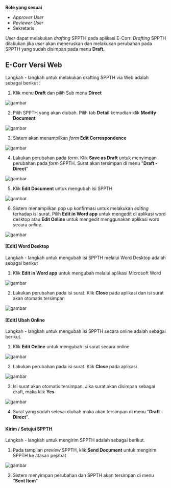 **Role yang sesuai**

- *Approver User*
- *Reviewer User*
- Sekretaris

*User* dapat melakukan *drafting* SPPTH pada aplikasi E-Corr. *Drafting* SPPTH dilakukan jika *user* akan meneruskan dan melakukan perubahan pada SPPTH yang sudah disimpan pada menu **Draft.**

## **E-Corr Versi Web**

Langkah - langkah untuk melakukan drafting SPPTH via Web adalah sebagai berikut :

1. Klik menu **Draft** dan pilih Sub menu **Direct**

![gambar](SPPTH/SPPTH_Web/SPPTH19.png)

2. Pilih SPPTH yang akan diubah. Pilih tab **Detail** kemudian klik **Modify Document**

![gambar](SPPTH/SPPTH_Web/SPPTH20.png)

3. Sistem akan menampilkan *form* **Edit Correspondence**

![gambar](SPPTH/SPPTH_Web/SPPTH21.png)

4. Lakukan perubahan pada *form*. Klik **Save as Draft** untuk menyimpan perubahan pada *form* SPPTH. Surat akan tersimpan di menu "**Draft - Direct**"

![gambar](SPPTH/SPPTH_Web/SPPTH22.png)

5. Klik **Edit Document** untuk mengubah isi SPPTH

![gambar](SPPTH/SPPTH_Web/SPPTH23.png)

6. Sistem menampilkan pop up konfirmasi untuk melakukan *editing* terhadap isi surat. Pilih **Edit in Word app** untuk mengedit di aplikasi word desktop atau **Edit Online** untuk mengedit menggunakan aplikasi word secara _online_.

![gambar](SPPTH/SPPTH_Web/SPPTH24.png)

#### **[Edit] Word Desktop**

Langkah - langkah untuk mengubah isi SPPTH melalui Word Desktop adalah sebagai berikut

1. Klik **Edit in Word app** untuk mengubah melalui aplikasi Microsoft Word

![gambar](SPPTH/SPPTH_Web/SPPTH6.png)

2. Lakukan perubahan pada isi surat. Klik **Close** pada aplikasi dan isi surat akan otomatis tersimpan

![gambar](SPPTH/SPPTH_Web/SPPTH7.png)

#### **[Edit] Ubah Online**

Langkah - langkah untuk mengubah isi SPPTH secara online adalah sebagai berikut.

1. Klik **Edit Online** untuk mengubah isi surat secara online

![gambar](SPPTH/SPPTH_Web/SPPTH26.png)

2. Lakukan perubahan pada isi surat. Klik **Close** pada aplikasi

![gambar](SPPTH/SPPTH_Web/SPPTH11.png)

3. Isi surat akan otomatis tersimpan. Jika surat akan disimpan sebagai draft, maka klik **Yes**

![gambar](SPPTH/SPPTH_Web/SPPTH12.png)

4. Surat yang sudah selesai diubah maka akan tersimpan di menu "**Draft - Direct**".

#### **Kirim / Setujui SPPTH**

Langkah - langkah untuk mengirim SPPTH adalah sebagai berikut.

1. Pada tampilan *preview* SPPTH, klik **Send Document** untuk mengirim SPPTH ke atasan pejabat

![gambar](SPPTH/SPPTH_Web/SPPTH13.png)

2. Sistem menyimpan perubahan dan SPPTH akan tersimpan di menu "**Sent Item**"




